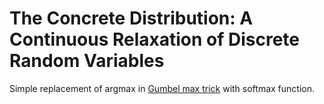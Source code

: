 # The Concrete Distribution: A Continuous Relaxation of Discrete Random Variables

Simple replacement of argmax in [Gumbel max trick](https://github.com/syyunn/Gumbel-max-trick) with softmax function.